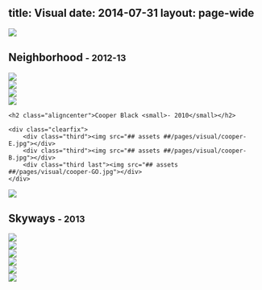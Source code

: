 title: Visual
date: 2014-07-31
layout: page-wide
---

<img src="## assets ##/pages/visual/big-map-full1.jpg">

<h2 class="aligncenter">Neighborhood <small>- 2012-13</small></h2>

<div class="clearfix">
	<div class="half">
		<div class="module">
			<img src="## assets ##/pages/visual/neighborhood-view1.jpg">
		</div>
	</div>
	<div class="half last">
		<div class="module">
			<img src="## assets ##/pages/visual/neighborhood-view2.jpg">
		</div>
	</div>
</div>

<div class="clearfix">
	<div class="third two-thirds">
		<img src="## assets ##/pages/visual/neighborhood-squished.jpg">
	</div>
	<div class="third last">
		<div class="module">
			<img src="## assets ##/pages/visual/neighborhood-grid.jpg">
		</div>
	</div>
</div>

<div class="row">

	<h2 class="aligncenter">Cooper Black <small>- 2010</small></h2>

	<div class="clearfix">
		<div class="third"><img src="## assets ##/pages/visual/cooper-E.jpg"></div>
		<div class="third"><img src="## assets ##/pages/visual/cooper-B.jpg"></div>
		<div class="third last"><img src="## assets ##/pages/visual/cooper-GO.jpg"></div>
	</div>

</div>

<div class="row">
	<img src="## assets ##/pages/visual/cooper-BT.jpg">
</div>

<h2 class="aligncenter">Skyways <small>- 2013</small></h2>

<div class="clearfix">
	<div class="clearfix">
		<div class="half">
			<div class="module">
				<img src="## assets ##/pages/visual/skyway-1.jpg">
			</div>
		</div>
		<div class="half last">
			<div class="module">
				<img src="## assets ##/pages/visual/skyway-3.jpg">
			</div>
		</div>
	</div>
	<div class="clearfix">
		<div class="half">
			<div class="module">
				<img src="## assets ##/pages/visual/skyway-2.jpg">
			</div>
		</div>
		<div class="half last">
			<div class="module">
				<img src="## assets ##/pages/visual/skyway-10.jpg">
			</div>
		</div>
	</div>
	<div class="clearfix">
		<div class="half">
			<div class="module">
				<img src="## assets ##/pages/visual/skyway-4.jpg">
			</div>
		</div>
		<div class="half last">
			<div class="module">
				<img src="## assets ##/pages/visual/skyway-5.jpg">
			</div>
		</div>
	</div>
</div>